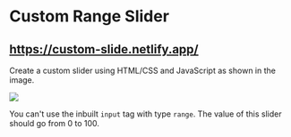 # Custom Range Slider
## https://custom-slide.netlify.app/
Create a custom slider using HTML/CSS and JavaScript as shown in the image.

![](https://i.imgur.com/8VceYJYl.png)

You can't use the inbuilt `input` tag with type `range`. 
The value of this slider should go from 0 to 100.
